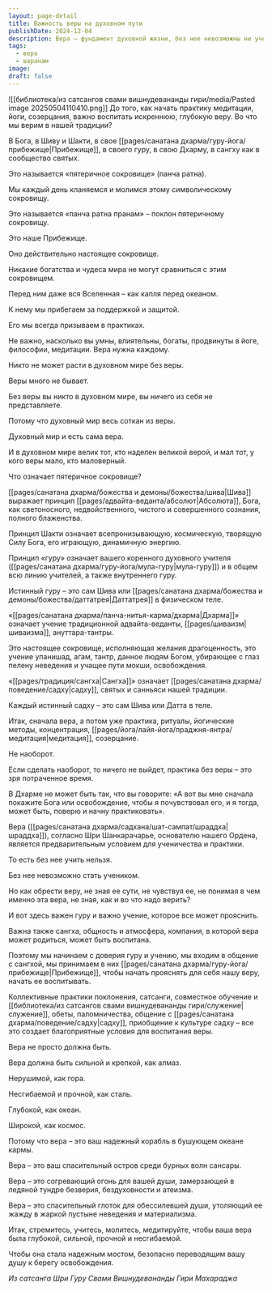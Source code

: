 ```yaml
---
layout: page-detail
title: Важность веры на духовном пути
publishDate: 2024-12-04
description: Вера – фундамент духовной жизни, без нее невозможны ни ученичество, ни успешная практика. Истинная вера строится на «пятеричном сокровище» – Боге, Шиве-Шакти, гуру, Дхарме и сангхе, и должна быть крепкой, глубокой и несгибаемой, чтобы стать опорой на пути к освобождению.
tags:
  - вера
  - шаранам
image: 
draft: false
---
```

![[библиотека/из сатсангов свами вишнудевананды гири/media/Pasted image 20250504110410.png]]
До того, как начать практику медитации, йоги, созерцания, важно воспитать искреннюю, глубокую веру. Во что мы верим в нашей традиции?

 В Бога, в Шиву и Шакти, в свое [[pages/санатана дхарма/гуру-йога/прибежище|Прибежище]], в своего гуру, в свою Дхарму, в сангху как в сообщество святых.

 Это называется «пятеричное сокровище» (панча ратна).

 Мы каждый день кланяемся и молимся этому символическому сокровищу.

 Это называется «панча ратна пранам» – поклон пятеричному сокровищу.

 Это наше Прибежище.

 Оно действительно настоящее сокровище.

 Никакие богатства и чудеса мира не могут сравниться с этим сокровищем.

 Перед ним даже вся Вселенная – как капля перед океаном.

 К нему мы прибегаем за поддержкой и защитой.

 Его мы всегда призываем в практиках.

 Не важно, насколько вы умны, влиятельны, богаты, продвинуты в йоге, философии, медитации. Вера нужна каждому.

 Никто не может расти в духовном мире без веры.

 Веры много не бывает.

 Без веры вы никто в духовном мире, вы ничего из себя не представляете.

 Потому что духовный мир весь соткан из веры.

 Духовный мир и есть сама вера.

 И в духовном мире велик тот, кто наделен великой верой, и мал тот, у кого веры мало, кто маловерный.

 Что означает пятеричное сокровище?

 [[pages/санатана дхарма/божества и демоны/божества/шива|Шива]] выражает принцип [[pages/адвайта-веданта/абсолют|Абсолюта]], Бога, как светоносного, недвойственного, чистого и совершенного сознания, полного блаженства.

 Принцип Шакти означает всепронизывающую, космическую, творящую Силу Бога, его играющую, динамичную энергию.

 Принцип «гуру» означает вашего коренного духовного учителя ([[pages/санатана дхарма/гуру-йога/мула-гуру|мула-гуру]]) и в общем всю линию учителей, а также внутреннего гуру.

 Истинный гуру – это сам Шива или [[pages/санатана дхарма/божества и демоны/божества/даттатрея|Даттатрея]] в физическом теле.

 «[[pages/санатана дхарма/панча-нитья-карма/дхарма|Дхарма]]» означает учение традиционной адвайта-веданты, [[pages/шиваизм|шиваизма]], ануттара-тантры.

 Это настоящее сокровище, исполняющая желания драгоценность, это учение упанишад, агам, тантр, данное людям Богом, убирающее с глаз пелену неведения и учащее пути мокши, освобождения.

 «[[pages/традиция/сангха|Сангха]]» означает [[pages/санатана дхарма/поведение/садху|садху]], святых и санньяси нашей традиции.

 Каждый истинный садху – это сам Шива или Датта в теле.

 Итак, сначала вера, а потом уже практика, ритуалы, йогические методы, концентрация, [[pages/йога/лайя-йога/праджня-янтра/медитация|медитация]], созерцание.

 Не наоборот.

 Если сделать наоборот, то ничего не выйдет, практика без веры – это зря потраченное время.

 В Дхарме не может быть так, что вы говорите: «А вот вы мне сначала покажите Бога или освобождение, чтобы я почувствовал его, и я тогда, может быть, поверю и начну практиковать».

 Вера ([[pages/санатана дхарма/садхана/шат-сампат/шраддха|шраддха]]), согласно Шри Шанкарачарье, основателю нашего Ордена, является предварительным условием для ученичества и практики.

 То есть без нее учить нельзя.

 Без нее невозможно стать учеником.

 Но как обрести веру, не зная ее сути, не чувствуя ее, не понимая в чем именно эта вера, не зная, как и во что надо верить?

 И вот здесь важен гуру и важно учение, которое все может прояснить.

 Важна также сангха, общность и атмосфера, компания, в которой вера может родиться, может быть воспитана.

 Поэтому мы начинаем с доверия гуру и учению, мы входим в общение с сангхой, мы принимаем в них [[pages/санатана дхарма/гуру-йога/прибежище|Прибежище]], чтобы начать прояснять для себя нашу веру, начать ее воспитывать.

 Коллективные практики поклонения, сатсанги, совместное обучение и [[библиотека/из сатсангов свами вишнудевананды гири/служение|служение]], обеты, паломничества, общение с [[pages/санатана дхарма/поведение/садху|садху]], приобщение к культуре садху – все это создает благоприятные условия для воспитания веры.

 Вера не просто должна быть.

 Вера должна быть сильной и крепкой, как алмаз.

 Нерушимой, как гора.

 Несгибаемой и прочной, как сталь.

 Глубокой, как океан.

 Широкой, как космос.

 Потому что вера – это ваш надежный корабль в бушующем океане кармы.

 Вера – это ваш спасительный остров среди бурных волн сансары.

 Вера – это согревающий огонь для вашей души, замерзающей в ледяной тундре безверия, бездуховности и атеизма.

 Вера – это спасительный глоток для обессилевшей души, утоляющий ее жажду в жаркой пустыне неведения и материализма.

 Итак, стремитесь, учитесь, молитесь, медитируйте, чтобы ваша вера была глубокой, сильной, прочной и несгибаемой.

 Чтобы она стала надежным мостом, безопасно переводящим вашу душу к берегу освобождения.
  
 *Из сатсанга Шри Гуру Свами Вишнудевананды Гири Махараджа*